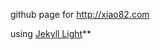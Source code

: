 github page for http://xiao82.com  

using [Jekyll Light](https://github.com/pexcn/Jekyll-Light/releases)**


